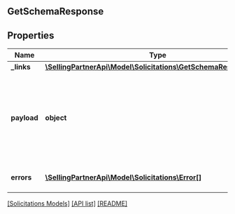 ## GetSchemaResponse

## Properties

Name | Type | Description | Notes
------------ | ------------- | ------------- | -------------
**_links** | [**\SellingPartnerApi\Model\Solicitations\GetSchemaResponseLinks**](GetSchemaResponseLinks.md) |  | [optional]
**payload** | **object** | A JSON schema document describing the expected payload of the action. This object can be validated against &lt;a href&#x3D;http://json-schema.org/draft-04/schema&gt;http://json-schema.org/draft-04/schema&lt;/a&gt;. | [optional]
**errors** | [**\SellingPartnerApi\Model\Solicitations\Error[]**](Error.md) | A list of error responses returned when a request is unsuccessful. | [optional]

[[Solicitations Models]](../) [[API list]](../../Api) [[README]](../../../README.md)

